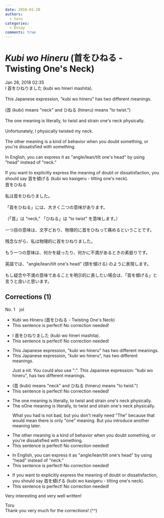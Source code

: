 ```yaml
---
date: 2018-01-28
authors:
  - toru
categories:
  - Essay
comments: true
---
```


# <strong><em>Kubi wo Hineru</strong></em> (首をひねる - Twisting One's Neck)
<div class="date">Jan 28, 2018 02:35</div>
<div id="post"><div id="body_show_ori">
I 首をひねりました (kubi wo hineri mashita).<br/><br/>This Japanese expression, "kubi wo hineru" has two different meanings.<br/><br/>(首 (kubi) means "neck" and ひねる (hineru) means "to twist.")<br/><br/>The one meaning is literally, to twist and strain one's neck physically.<br/><br/>Unfortunately, I physically twisted my neck.<br/><br/>The other meaning is a kind of behavior when you doubt something, or you're dissatisfied with something.<br/><br/>In English, you can express it as "angle/lean/tilt one's head" by using "head" instead of "neck."<br/><br/>If you want to explicitly express the meaning of doubt or dissatisfaction, you should say 首を傾げる (kubi wo kasigeru - tilting one's neck).
</div></div>

<!-- more -->

<div id="post_ja"><div id="body_show_mo">
首をひねる<br/><br/>私は首をひねりました。<br/><br/>「首をひねる」には、大きく二つの意味があります。<br/><br/>（「首」は "neck," 「ひねる」は "to twist" を意味します。）<br/><br/>一つ目の意味は、文字どおり、物理的に首をひねって痛めるということです。<br/><br/>残念ながら、私は物理的に首をひねりました。<br/><br/>もう一つの意味は、何かを疑ったり、何かに不満があるときの素振りです。<br/><br/>英語では、"angle/lean/tilt one's head" (頭を傾ける) のように表現します。<br/><br/>もし疑念や不満の意味であることを明示的に表したい場合は、「首を傾げる」と言うと良いと思います。
</div></div>

## Corrections (1)
<div id="block"><div class="first_name"> No. 1　<span class="just_name">jol</span></div><div id="block2">
<ul class="correction_field">
<li class="incorrect">Kubi wo Hineru (首をひねる - Twisting One's Neck)</li>
<li class="corrected perfect">This sentence is perfect! No correction needed!</li>
</ul>
<ul class="correction_field">
<li class="incorrect">I 首をひねりました (kubi wo hineri mashita).</li>
<li class="corrected perfect">This sentence is perfect! No correction needed!</li>
</ul>
<ul class="correction_field">
<li class="incorrect">This Japanese expression, "kubi wo hineru" has two different meanings.</li>
<li class="corrected correct">
This Japanese expression, "kubi wo hineru"<span class="f_red">,</span> has two different meanings.
<p class="correction_comment">Just a nit.  You could also use ":".  This Japanese expression: "kubi wo hineru", has two different meanings.</p>
</li>
</ul>
<ul class="correction_field">
<li class="incorrect">(首 (kubi) means "neck" and ひねる (hineru) means "to twist.")</li>
<li class="corrected perfect">This sentence is perfect! No correction needed!</li>
</ul>
<ul class="correction_field">
<li class="incorrect">The one meaning is literally, to twist and strain one's neck physically.</li>
<li class="corrected correct">
<span class="sline">The o</span><span class="f_red">O</span>ne meaning is literally, to twist and strain one's neck physically.
<p class="correction_comment">What you had is not bad, but you don't really need "The" because that would mean there is only "one" meaning.  But you introduce another meaning later.</p>
</li>
</ul>
<ul class="correction_field">
<li class="incorrect">The other meaning is a kind of behavior when you doubt something, or you're dissatisfied with something.</li>
<li class="corrected perfect">This sentence is perfect! No correction needed!</li>
</ul>
<ul class="correction_field">
<li class="incorrect">In English, you can express it as "angle/lean/tilt one's head" by using "head" instead of "neck."</li>
<li class="corrected perfect">This sentence is perfect! No correction needed!</li>
</ul>
<ul class="correction_field">
<li class="incorrect">If you want to explicitly express the meaning of doubt or dissatisfaction, you should say 首を傾げる (kubi wo kasigeru - tilting one's neck).</li>
<li class="corrected perfect">This sentence is perfect! No correction needed!</li>
</ul>
<p class="comment_small">
 Very interesting and very well written!
</p>

</div><div class="name"><span class="just_name">Toru</span><br>
Thank you very much for the corrections! (^^)
</div>
</div>
